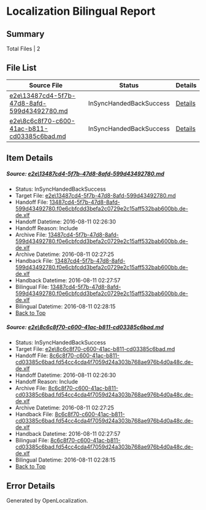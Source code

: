 # <a name='report-top'></a> Localization Bilingual Report

## Summary
 Total Files | 2

## File List
 Source File | Status | Details 
 ----------- | ------ | ------- 
 [e2e\13487cd4-5f7b-47d8-8afd-599d43492780.md](https://github.com/OpenLocalizationTestOrg/oltest/blob/15a93f81c17423fb39bbf30fd491b093766c68ab/e2e/13487cd4-5f7b-47d8-8afd-599d43492780.md) | InSyncHandedBackSuccess | [Details](#3179b957661024f6caac00fc5568fc7d4dfed4ee1)
 [e2e\8c6c8f70-c600-41ac-b811-cd03385c6bad.md](https://github.com/OpenLocalizationTestOrg/oltest/blob/15a93f81c17423fb39bbf30fd491b093766c68ab/e2e/8c6c8f70-c600-41ac-b811-cd03385c6bad.md) | InSyncHandedBackSuccess | [Details](#826a25c49c1aa57e7c1a66b9b2ab466bee6d5b282)

## Item Details
##### <a name='3179b957661024f6caac00fc5568fc7d4dfed4ee1'></a> Source: [e2e\13487cd4-5f7b-47d8-8afd-599d43492780.md](https://github.com/OpenLocalizationTestOrg/oltest/blob/15a93f81c17423fb39bbf30fd491b093766c68ab/e2e/13487cd4-5f7b-47d8-8afd-599d43492780.md)
* Status: InSyncHandedBackSuccess
* Target File: [e2e\13487cd4-5f7b-47d8-8afd-599d43492780.md](https://github.com/OpenLocalizationTestOrg/ol-test-dede/blob/76cd3370fcf7f42e022a539f2df7aabb991818f9/e2e/13487cd4-5f7b-47d8-8afd-599d43492780.md)
* Handoff File: [13487cd4-5f7b-47d8-8afd-599d43492780.f0e6cbfcdd3befa2c0729e2c15aff532bab600bb.de-de.xlf](https://github.com/OpenLocalizationTestOrg/olhandoff-e2e/blob/c13379c08441f2c7e9b7ee9455e28ae41b017b91/ol-handoff/OpenLocalizationTestOrg/ol-test-dede/ci/ht/13487cd4-5f7b-47d8-8afd-599d43492780.f0e6cbfcdd3befa2c0729e2c15aff532bab600bb.de-de.xlf)
* Handoff Datetime: 2016-08-11 02:26:30
* Handoff Reason: Include
* Archive File: [13487cd4-5f7b-47d8-8afd-599d43492780.f0e6cbfcdd3befa2c0729e2c15aff532bab600bb.de-de.xlf](https://github.com/OpenLocalizationTestOrg/olhandoff-e2e/blob/2a03a0b07f5bfe479e65534c3d0d566d858dd412/ol-archive/OpenLocalizationTestOrg/ol-test-dede/ci/ht/13487cd4-5f7b-47d8-8afd-599d43492780.f0e6cbfcdd3befa2c0729e2c15aff532bab600bb.de-de.xlf)
* Archive Datetime: 2016-08-11 02:27:25
* Handback File: [13487cd4-5f7b-47d8-8afd-599d43492780.f0e6cbfcdd3befa2c0729e2c15aff532bab600bb.de-de.xlf](https://github.com/OpenLocalizationTestOrg/olhandback-e2e/blob/b8d25eef5e58f157714621274f33c9aa0108103e/ol-handback/OpenLocalizationTestOrg/ol-test-dede/ci/ht/13487cd4-5f7b-47d8-8afd-599d43492780.f0e6cbfcdd3befa2c0729e2c15aff532bab600bb.de-de.xlf)
* Handback Datetime: 2016-08-11 02:27:57
* Bilingual File: [13487cd4-5f7b-47d8-8afd-599d43492780.f0e6cbfcdd3befa2c0729e2c15aff532bab600bb.de-de.xlf](https://github.com/OpenLocalizationTestOrg/olhandback-e2e/blob/b8d25eef5e58f157714621274f33c9aa0108103e/ol-handback/OpenLocalizationTestOrg/ol-test-dede/ci/ht/13487cd4-5f7b-47d8-8afd-599d43492780.f0e6cbfcdd3befa2c0729e2c15aff532bab600bb.de-de.xlf)
* Bilingual Datetime: 2016-08-11 02:28:15
* [Back to Top](#report-top)

##### <a name='826a25c49c1aa57e7c1a66b9b2ab466bee6d5b282'></a> Source: [e2e\8c6c8f70-c600-41ac-b811-cd03385c6bad.md](https://github.com/OpenLocalizationTestOrg/oltest/blob/15a93f81c17423fb39bbf30fd491b093766c68ab/e2e/8c6c8f70-c600-41ac-b811-cd03385c6bad.md)
* Status: InSyncHandedBackSuccess
* Target File: [e2e\8c6c8f70-c600-41ac-b811-cd03385c6bad.md](https://github.com/OpenLocalizationTestOrg/ol-test-dede/blob/76cd3370fcf7f42e022a539f2df7aabb991818f9/e2e/8c6c8f70-c600-41ac-b811-cd03385c6bad.md)
* Handoff File: [8c6c8f70-c600-41ac-b811-cd03385c6bad.fd54cc4cda4f7059d24a303b768ae976b4d0a48c.de-de.xlf](https://github.com/OpenLocalizationTestOrg/olhandoff-e2e/blob/c13379c08441f2c7e9b7ee9455e28ae41b017b91/ol-handoff/OpenLocalizationTestOrg/ol-test-dede/ci/ht/8c6c8f70-c600-41ac-b811-cd03385c6bad.fd54cc4cda4f7059d24a303b768ae976b4d0a48c.de-de.xlf)
* Handoff Datetime: 2016-08-11 02:26:30
* Handoff Reason: Include
* Archive File: [8c6c8f70-c600-41ac-b811-cd03385c6bad.fd54cc4cda4f7059d24a303b768ae976b4d0a48c.de-de.xlf](https://github.com/OpenLocalizationTestOrg/olhandoff-e2e/blob/2a03a0b07f5bfe479e65534c3d0d566d858dd412/ol-archive/OpenLocalizationTestOrg/ol-test-dede/ci/ht/8c6c8f70-c600-41ac-b811-cd03385c6bad.fd54cc4cda4f7059d24a303b768ae976b4d0a48c.de-de.xlf)
* Archive Datetime: 2016-08-11 02:27:25
* Handback File: [8c6c8f70-c600-41ac-b811-cd03385c6bad.fd54cc4cda4f7059d24a303b768ae976b4d0a48c.de-de.xlf](https://github.com/OpenLocalizationTestOrg/olhandback-e2e/blob/b8d25eef5e58f157714621274f33c9aa0108103e/ol-handback/OpenLocalizationTestOrg/ol-test-dede/ci/ht/8c6c8f70-c600-41ac-b811-cd03385c6bad.fd54cc4cda4f7059d24a303b768ae976b4d0a48c.de-de.xlf)
* Handback Datetime: 2016-08-11 02:27:57
* Bilingual File: [8c6c8f70-c600-41ac-b811-cd03385c6bad.fd54cc4cda4f7059d24a303b768ae976b4d0a48c.de-de.xlf](https://github.com/OpenLocalizationTestOrg/olhandback-e2e/blob/b8d25eef5e58f157714621274f33c9aa0108103e/ol-handback/OpenLocalizationTestOrg/ol-test-dede/ci/ht/8c6c8f70-c600-41ac-b811-cd03385c6bad.fd54cc4cda4f7059d24a303b768ae976b4d0a48c.de-de.xlf)
* Bilingual Datetime: 2016-08-11 02:28:15
* [Back to Top](#report-top)


## Error Details

Generated by OpenLocalization.
